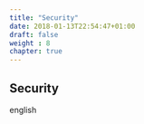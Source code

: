 ```yaml
---
title: "Security"
date: 2018-01-13T22:54:47+01:00
draft: false
weight : 8
chapter: true
---
```

## Security
english